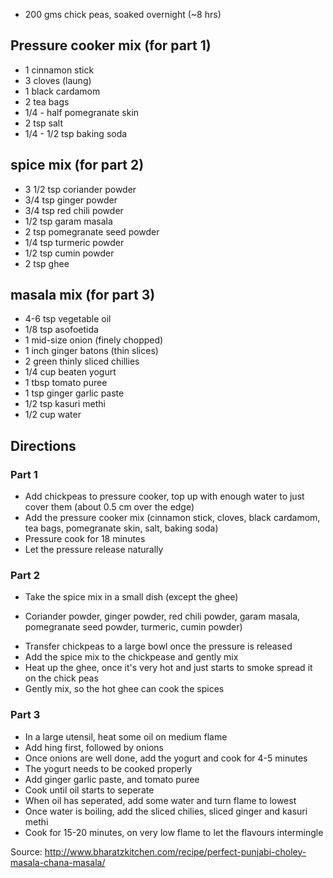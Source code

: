 * 200 gms chick peas, soaked overnight (~8 hrs)

## Pressure cooker mix (for part 1)
* 1 cinnamon stick
* 3 cloves (laung)
* 1 black cardamom
* 2 tea bags
* 1/4 - half pomegranate skin
* 2 tsp salt
* 1/4 - 1/2 tsp baking soda

## spice mix (for part 2)
* 3 1/2 tsp coriander powder
* 3/4 tsp ginger powder
* 3/4 tsp red chili powder
* 1/2 tsp garam masala
* 2 tsp pomegranate seed powder
* 1/4 tsp turmeric powder
* 1/2 tsp cumin powder
* 2 tsp ghee

## masala mix (for part 3)
* 4-6 tsp vegetable oil
* 1/8 tsp asofoetida
* 1 mid-size onion (finely chopped)
* 1 inch ginger batons (thin slices)
* 2 green thinly sliced chillies
* 1/4 cup beaten yogurt
* 1 tbsp tomato puree
* 1 tsp ginger garlic paste
* 1/2 tsp kasuri methi
* 1/2 cup water


## Directions

### Part 1 
* Add chickpeas to pressure cooker, top up with enough water to just cover them (about 0.5 cm over the edge)
* Add the pressure cooker mix (cinnamon stick, cloves, black cardamom, tea bags, pomegranate skin, salt, baking soda)
* Pressure cook for 18 minutes
* Let the pressure release naturally

### Part 2
* Take the spice mix in a small dish (except the ghee)
 - Coriander powder, ginger powder, red chili powder, garam masala, pomegranate seed powder, turmeric, cumin powder)
* Transfer chickpeas to a large bowl once the pressure is released
* Add the spice  mix to the chickpease and gently mix
* Heat up the ghee, once it's very hot and just starts to smoke spread it on the chick peas
* Gently mix, so the hot ghee can cook the spices


### Part 3
* In a large utensil, heat some oil on medium flame
* Add hing first, followed by onions
* Once onions are well done, add the yogurt and cook for 4-5 minutes
* The yogurt needs to be cooked properly
* Add ginger garlic paste, and tomato puree
* Cook until oil starts to seperate
* When oil has seperated, add some water and turn flame to lowest
* Once water is boiling, add the sliced chilies, sliced ginger and kasuri methi
* Cook for 15-20 minutes, on very low flame to let the flavours intermingle

Source: http://www.bharatzkitchen.com/recipe/perfect-punjabi-choley-masala-chana-masala/
